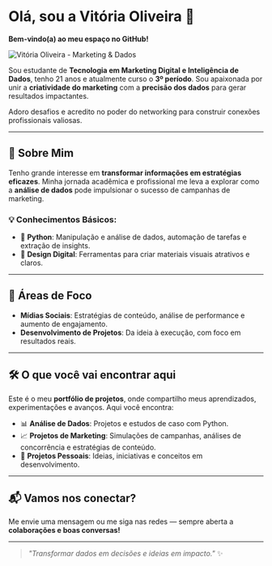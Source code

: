 # Olá, sou a Vitória Oliveira 👋  
**Bem-vindo(a) ao meu espaço no GitHub!**

![Vitória Oliveira - Marketing & Dados](https://media.giphy.com/media/v1.Y2lkPTc5MGI3NjExOWR0MG9nOGhtMXNmdXZrcGE3bHdqYXVybHZmMmc0bXNiZnF1dm11cyZlcD12MV9naWZzX3NlYXJjaCZjdD1n/VbnUQpnihPSIgIXuZv/giphy.gif)


Sou estudante de **Tecnologia em Marketing Digital e Inteligência de Dados**, tenho 21 anos e atualmente curso o **3º período**. Sou apaixonada por unir a **criatividade do marketing** com a **precisão dos dados** para gerar resultados impactantes.

Adoro desafios e acredito no poder do networking para construir conexões profissionais valiosas.

---

## 🎯 Sobre Mim

Tenho grande interesse em **transformar informações em estratégias eficazes**. Minha jornada acadêmica e profissional me leva a explorar como a **análise de dados** pode impulsionar o sucesso de campanhas de marketing.

### 💡 Conhecimentos Básicos:

- 🐍 **Python**: Manipulação e análise de dados, automação de tarefas e extração de insights.  
- 🎨 **Design Digital**: Ferramentas para criar materiais visuais atrativos e claros.

---

## 🚀 Áreas de Foco

- **Mídias Sociais**: Estratégias de conteúdo, análise de performance e aumento de engajamento.  
- **Desenvolvimento de Projetos**: Da ideia à execução, com foco em resultados reais.

---

## 🛠️ O que você vai encontrar aqui

Este é o meu **portfólio de projetos**, onde compartilho meus aprendizados, experimentações e avanços. Aqui você encontra:

- 📊 **Análise de Dados**: Projetos e estudos de caso com Python.  
- 📈 **Projetos de Marketing**: Simulações de campanhas, análises de concorrência e estratégias de conteúdo.  
- 🌱 **Projetos Pessoais**: Ideias, iniciativas e conceitos em desenvolvimento.

---

## 📬 Vamos nos conectar?

Me envie uma mensagem ou me siga nas redes — sempre aberta a **colaborações e boas conversas!**

---

> _"Transformar dados em decisões e ideias em impacto."_ ✨
